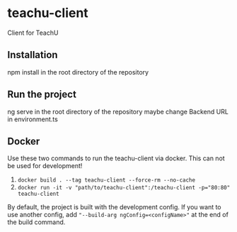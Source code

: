 # teachu-client

Client for TeachU

## Installation

npm install in the root directory of the repository

## Run the project

ng serve in the root directory of the repository
maybe change Backend URL in environment.ts

## Docker

Use these two commands to run the teachu-client via docker. This can not be used for development!<br>

1. `docker build . --tag teachu-client --force-rm --no-cache`
2. `docker run -it -v "path/to/teachu-client":/teachu-client -p="80:80" teachu-client`

By default, the project is built with the development config. If you want to use another config,
add `"--build-arg ngConfig=<configName>"` at the end of the build command. 
